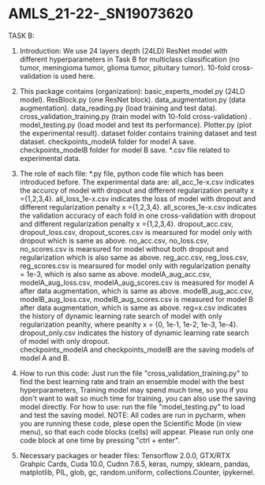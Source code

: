 # AMLS_21-22-_SN19073620
TASK B:

1. Introduction: 
We use 24 layers depth (24LD) ResNet model with different hyperparameters in Task B for multiclass classification 
(no tumor, meningioma tumor, glioma tumor, pituitary tumor). 10-fold cross-validation is used here. 

2. This package contains (organization): 
basic_experts_model.py (24LD model).
ResBlock.py (one ResNet block).
data_augmentation.py (data augmentation).
data_reading.py (load training and test data).
cross_validation_training.py (train model with 10-fold cross-validation) .
model_testing.py (load model and test its performance).
Plotter.py (plot the experimental result).
dataset folder contains training dataset and test dataset.
checkpoints_modelA folder for model A save.
checkpoints_modelB folder for model B save.
*.csv file related to experimental data.

3. The role of each file:
*.py file, python code file which has been introduced before.
The experimental data are:
all_acc_1e-x.csv indicates the accurcy of model with dropout and different regularization penalty x ={1,2,3,4}.
all_loss_1e-x.csv indicates the loss of model with dropout and different regularization penalty x ={1,2,3,4}.
all_scores_1e-x.csv indicates the validation accuracy of each fold in one cross-validation with dropout and different regularization penalty x ={1,2,3,4}.
dropout_acc.csv, dropout_loss.csv, dropout_scores.csv is mearsured for model only with dropout which is same as above.
no_acc.csv, no_loss.csv, no_scores.csv  is mearsured for model without both dropout and regularization which is also same as above.
reg_acc.csv, reg_loss.csv, reg_scores.csv is mearsured for model only with regularization penalty = 1e-3, which is also same as above.
modelA_aug_acc.csv, modelA_aug_loss.csv, modelA_aug_scores.csv is measured for model A after data augmentation, which is same as above.
modelB_aug_acc.csv, modelB_aug_loss.csv, modelB_aug_scores.csv is measured for model B after data augmentation, which is same as above.
reg=x.csv indicates the history of dynamic learning rate search of model with only regularization peanlty, where peanlty x = {0, 1e-1, 1e-2, 1e-3, 1e-4}.
dropout_only.csv indicates the history of dynamic learning rate search of model with only dropout.  
checkpoints_modelA and checkpoints_modelB are the saving models of model A and B.

4. How to run this code:
Just run the file "cross_validation_training.py" to find the best learning rate and train an ensemble model with the best hyperparameters,
Training model may spend much time, so you if you don't want to wait so much time for training, you can also use the saving model directly.
For how to use: run the file "model_testing.py" to load and test the saving model.
NOTE: All codes are run in pycharm, when you are running these code, plese open the Scientific Mode (in view menu), 
so that each code blocks (cells) will appear. Please run only one code block at one time by pressing "ctrl + enter".

5. Necessary packages or header files:
Tensorflow 2.0.0, GTX/RTX Grahpic Cards, Cuda 10.0, Cudnn 7.6.5, keras, numpy, sklearn, pandas, matplotlib, PIL, glob, gc, random.uniform, collections.Counter, ipykernel.





